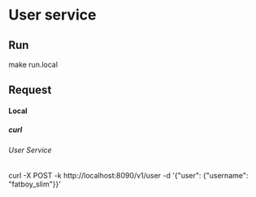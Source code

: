 # User service

## Run

make run.local

## Request

#### Local

##### curl

###### User Service

curl -X POST -k http://localhost:8090/v1/user -d '{"user": {"username": "fatboy_slim"}}'
